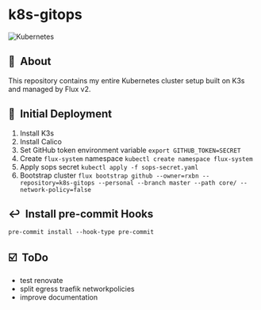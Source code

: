 # k8s-gitops

![Kubernetes](https://i.imgur.com/p1RzXjQ.png)

## :loudspeaker:&nbsp; About

This repository contains my entire Kubernetes cluster setup built on K3s and managed by Flux v2.

## :wrench:&nbsp; Initial Deployment

1. Install K3s
2. Install Calico
3. Set GitHub token environment variable
   `export GITHUB_TOKEN=SECRET`
4. Create `flux-system` namespace
   `kubectl create namespace flux-system`
5. Apply sops secret
   `kubectl apply -f sops-secret.yaml`
6. Bootstrap cluster
   `flux bootstrap github --owner=rxbn --repository=k8s-gitops --personal --branch master --path core/ --network-policy=false`

## :leftwards_arrow_with_hook:&nbsp; Install pre-commit Hooks

`pre-commit install --hook-type pre-commit`

## :ballot_box_with_check:&nbsp; ToDo

- test renovate
- split egress traefik networkpolicies
- improve documentation
